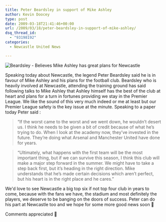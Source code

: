 ```yaml
---
title: Peter Beardsley in support of Mike Ashley
author: Kevin Doocey
type: post
date: 2009-03-18T21:41:46+00:00
url: /2009/03/18/peter-beardsley-in-support-of-mike-ashley/
dsq_thread_id:
  - "93198192"
categories:
  - Newcastle United News

---
```

![Beardsley - Believes Mike Ashley has great plans for Newcastle](https://static.guim.co.uk/sys-images/Sport/Pix/pictures/2008/12/28/1230464241510/beardsley-001.jpg)

Speaking today about Newcastle, the legend Peter Beardsley said he is in favour of Mike Ashley and his plans for the football club. Beardsley who is heavily involved at Newcastle, attending the training ground has said following talks to Mike Ashley that Ashley himself has the best of the club at heart and plans for a turn in fortunes providing we stay in the Premier League. We like the sound of this very much indeed or me at least but our Premier League safety is the key issue at the minute. Speaking to a paper today Peter said :

> “If the worst came to the worst and we went down, he wouldn’t desert us. I think he needs to be given a bit of credit because of what he’s trying to do. When I look at the academy now, they’ve invested in the future. They’re doing what Arsenal and Manchester United have done for years.

> “Ultimately, what happens with the first team will be the most important thing, but if we can survive this season, I think this club will make a major step forward in the summer. We might have to take a step back first, but it’s heading in the right direction. Mike understands that he’s made certain decisions which aren’t perfect, but his heart is in the right place and he cares.”

We'd love to see Newcastle a big top six if not top four club in years to come, because with the fans we have, the stadium and most definitely the players, we deserve to be banging on the doors of success. Peter can do his part at Newcastle too and we hope for some more good news soon 🙂

Comments appreciated 🙂
